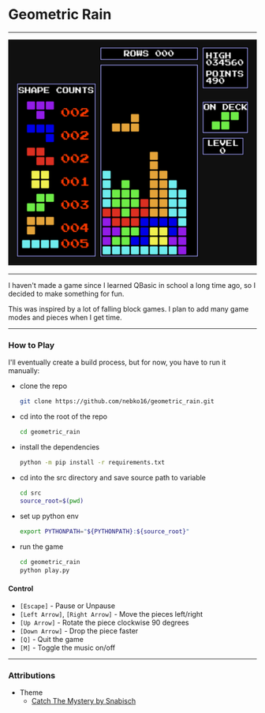 # Geometric Rain

<hr>

![Geometric Rain](src/geometric_rain/static/screenshots/gameplay.png)

<hr>

I haven't made a game since I learned QBasic in school a long time ago, so I decided to make something for fun.

This was inspired by a lot of falling block games.  I plan to add many game modes and pieces when I get time.

<hr>

### How to Play

I'll eventually create a build process, but for now, you have to run it manually:

- clone the repo
  ```bash
  git clone https://github.com/nebko16/geometric_rain.git
  ```
- cd into the root of the repo
  ```bash
  cd geometric_rain
  ```
- install the dependencies
  ```bash
  python -m pip install -r requirements.txt
  ```
- cd into the src directory and save source path to variable
    ```bash
    cd src
    source_root=$(pwd)
    ``` 
- set up python env
    ```bash
    export PYTHONPATH="${PYTHONPATH}:${source_root}"
    ``` 
- run the game
  ```bash
  cd geometric_rain
  python play.py
  ```

#### Control
- `[Escape]` - Pause or Unpause
- `[Left Arrow]`, `[Right Arrow]` - Move the pieces left/right
- `[Up Arrow]` - Rotate the piece clockwise 90 degrees
- `[Down Arrow]` - Drop the piece faster
- `[Q]` - Quit the game
- `[M]` - Toggle the music on/off

<hr>

### Attributions
- Theme
  - [Catch The Mystery by Snabisch](https://makeagame.bandcamp.com)

